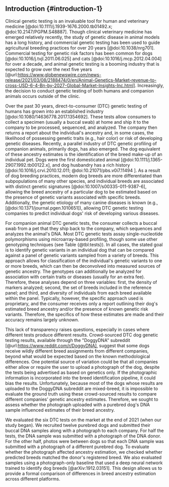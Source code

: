 ## Introduction {#introduction-1}

Clinical genetic testing is an invaluable tool for human and veterinary medicine [@doi:10.1111/j.1939-1676.2000.tb01492.x; @doi:10.2147/PGPM.S48887].
Though clinical veterinary medicine has emerged relatively recently, the study of genetic disease in animal models has a long history, and commercial genetic testing has been used to guide agricultural breeding practices for over 20 years [@doi:10.1038/nrg701].
Commercial testing for genetic risk factors has been common for dogs [@doi:10.1016/j.tvjl.2011.06.025] and cats [@doi:10.1016/j.mcp.2012.04.004] for over a decade, and animal genetic testing is a booming industry that is expected to grow over the next five years [@url:https://www.globenewswire.com/news-release/2021/03/08/2188474/0/en/Animal-Genetics-Market-revenue-to-cross-USD-6-4-Bn-by-2027-Global-Market-Insights-Inc.html].
Increasingly, the decision to conduct genetic testing of both humans and companion animals occurs outside of the clinic.

Over the past 30 years, direct-to-consumer (DTC) genetic testing of humans has grown into an established industry [@doi:10.1080/14636778.2017.1354692].
These tests allow consumers to collect a specimen (usually a buccal swab) at home and ship it to the company to be processed, sequenced, and analyzed.
The company then returns a report about the individual's ancestry and, in some cases, the likelihood of possessing genetic traits (e.g., hair color) or risk of developing genetic diseases.
Recently, a parallel industry of DTC genetic profiling of companion animals, primarily dogs, has also emerged.
The dog equivalent of these ancestry estimates is the identification of the breed make-up of an individual pet.
Dogs were the first domesticated animal [@doi:10.1111/j.1365-2907.1992.tb00122.x], and dog husbandry has a rich history [@doi:10.1016/j.crvi.2010.12.011; @doi:10.21071/pbs.v0i7.11494 ].
As a result of dog breeding practices, modern dog breeds are more differentiated than subpopulations of many other species, and individual breeds are associated with distinct genetic signatures [@doi:10.1007/s00335-011-9387-6], allowing the breed ancestry of a particular dog to be estimated based on the presence of genetic variants associated with specific breeds.
Additionally, the genetic etiology of many canine diseases is known (e.g., [@doi:10.1371/journal.pgen.1010651]), allowing DTC genetic testing companies to predict individual dogs' risk of developing various diseases.

For companion animal DTC genetic tests, the consumer collects a buccal swab from a pet that they ship back to the company, which sequences and analyzes the animal's DNA.
Most DTC genetic tests assay single-nucleotide polymorphisms using microarray-based profiling, though some use other genotyping techniques (see Table {@tbl:tests}).
In all cases, the stated goal is to identify genetic variants in an individual dog that can be compared against a panel of genetic variants sampled from a variety of breeds.
This approach allows for classification of the individual's genetic variants to one or more breeds, which can then be deconvolved into measured sources of genetic ancestry.
The genotypes can additionally be analyzed for association with certain traits or diseases (usually for an extra fee).
Therefore, these analyses depend on three variables: first, the density of markers analyzed; second, the set of breeds included in the reference panel; and third, and diversity of individuals from each breed available within the panel.
Typically, however, the specific approach used is proprietary, and the consumer receives only a report outlining their dog's estimated breed ancestry and/or the presence of known genetic risk variants.
Therefore, the specifics of how these estimates are made and their accuracy remains largely unknown.

This lack of transparency raises questions, especially in cases where different tests produce different results.
Crowd-sourced DTC dog genetic testing results, available through the "DoggyDNA" subreddit [@url:https://www.reddit.com/r/DoggyDNA], suggest that some dogs receive wildly different breed assignments from different companies, beyond what would be expected based on the known methodological differences.
One potential source of variation could be that all companies either allow or require the user to upload a photograph of the dog, despite the tests being advertised as based on genetics only.
If the photographic information is incorporated into the breed identification pipeline, it could bias the results.
Unfortunately, because most of the dogs whose results are uploaded to the DoggyDNA subreddit are mixed-breed, it is impossible to evaluate the ground truth using these crowd-sourced results to compare different companies' genetic ancestry estimates.
Therefore, we sought to assess whether the photograph uploaded with a purebred dog's DNA sample influenced estimates of their breed ancestry.

We evaluated the six DTC tests on the market at the end of 2021 (when our study began).
We recruited twelve purebred dogs and submitted their buccal DNA samples along with a photograph to each company.
For half the tests, the DNA sample was submitted with a photograph of the DNA donor.
For the other half, photos were between dogs so that each DNA sample was submitted with a photograph of a different purebred dog.
To evaluate whether the photograph affected ancestry estimation, we checked whether predicted breeds matched the donor's registered breed.
We also evaluated samples using a photograph-only baseline that used a deep neural network trained to identify dog breeds [@arXiv:1912.03151].
This design allows us to provide a formal comparison of differences in breed ancestry estimation across different platforms.

